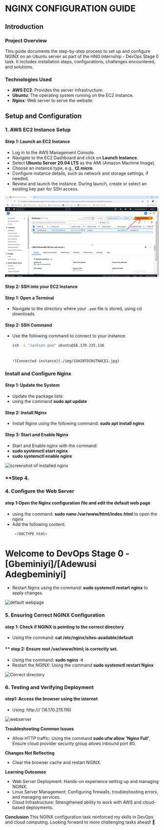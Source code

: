  # **NGINX CONFIGURATION GUIDE**

## **Introduction**

### **Project Overview**
This guide documents the step-by-step process to set up and configure NGINX on an Ubuntu server as part of the HNG Internship - DevOps Stage 0 task. It includes installation steps, configurations, challenges encountered, and solutions.

### **Technologies Used**
- **AWS EC2**: Provides the server infrastructure.
- **Ubuntu**: The operating system running on the EC2 instance.
- **Nginx**: Web server to serve the website.


## **Setup and Configuration**

### **1. AWS EC2 Instance Setup**

#### **Step 1: Launch an EC2 Instance**
- Log in to the AWS Management Console.
- Navigate to the EC2 Dashboard and click on **Launch Instance**.
- Select **Ubuntu Server 20.04 LTS** as the AMI (Amazon Machine Image).
- Choose an instance type, e.g., **t2.micro**.
- Configure instance details, such as network and storage settings, if needed.
- Review and launch the instance. During launch, create or select an existing key pair for SSH access.

![screenshot of my aws console and instance](./img/Screenshot%202025-01-31%20122829.jpg)

#### **Step 2: SSH into your EC2 Instance**

#### **Step 1: Open a Terminal**
- Navigate to the directory where your `.pem` file is stored, using cd downloads.


#### **Step 2: SSH Command**
- Use the following command to connect to your instance:
  ```bash
  ssh -i "Jackson.pem" ubuntu@16.170.215.116


  ![Connected instance](./img/SSHINTOINSTNACE1.jpg)


###  **Install and Configure Nginx**

#### **Step 1: Update the System**
- Update the package lists:
- using the command **sudo apt update**

#### **Step 2: Install Ngin**x
- Install Nginx using the following command: **sudo apt install nginx**

#### **Step 3: Start and Enable Nginx**
- Start and Enable nginx with the command:
- **sudo systemctl start nginx**
- **sudo systemctl enable nginx**

![screenshot of installed nginx](./img/Installnginx.jpg)

### **Step 4. 

### **4. Configure the Web Server**

#### **step 1:Open the Nginx configuration file and edit the default web page**
- using the command: **sudo nano /var/www/html/index.html** to open the nginx
- Add the following content:
     ```bash
      <!DOCTYPE html>
<html>
<head>
    <title>DevOps Stage 0</title>
</head>
<body>
    <h1>Welcome to DevOps Stage 0 - [Gbeminiyi]/[Adewusi Adegbeminiyi]</h1>
</body>
</html>

- Restart Nginx using the command: **sudo systemctl restart nginx** to apply changes.

![default webpage](./img/HTML%20page.jpg)

### **5.  Ensuring Correct NGINX Configuration**

#### **step 1: Check if NGINX is pointing to the correct directory**

- Using the command: **cat /etc/nginx/sites-available/default**
 
 #### ** step 2: Ensure root /var/www/html; is correctly set.
 - Using the command: **sudo nginx -t**
 - Restart the NGINX: Using the command **sudo systemctl restart Nginx**

 ![Correct directory](./img/Listen.jpg)

### **6.  Testing and Verifying Deployment**

#### **step1: Access the browser using the internet**
- Using: http://<your-server-ip>/ (16.170.215.116)
 
 ![webserver](./img/loadingweb.jpg)

 **Troubleshooting Common Issues**
 - Allow HTTP traffic: Using the command **sudo ufw allow 'Nginx Full'**, Ensure cloud provider security group allows inbound port 80.


 **Changes Not Reflecting**
 - Clear the browser cache and restart NGINX.

 **Learning Outcomes**
 - Web Server Deployment: Hands-on experience setting up and managing NGINX.
 - Linux Server Management: Configuring firewalls, troubleshooting errors, and managing services.
 - Cloud Infrastructure: Strengthened ability to work with AWS and cloud-based deployments.

 **Conclusion**
 This NGINX configuration task reinforced my skills in DevOps and cloud computing. Looking forward to more challenging tasks ahead! 🚀